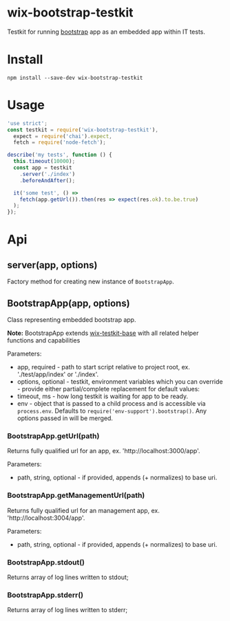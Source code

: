 # wix-bootstrap-testkit

Testkit for running [bootstrap](../) app as an embedded app within IT tests.

# Install

```
npm install --save-dev wix-bootstrap-testkit
```

# Usage

```js
'use strict';
const testkit = require('wix-bootstrap-testkit'),
  expect = require('chai').expect,
  fetch = require('node-fetch');

describe('my tests', function () {
  this.timeout(10000);
  const app = testkit
    .server('./index')
    .beforeAndAfter();

  it('some test', () => 
    fetch(app.getUrl()).then(res => expect(res.ok).to.be.true)
  );
});
```

# Api

## server(app, options)
Factory method for creating new instance of `BootstrapApp`.

## BootstrapApp(app, options)
Class representing embedded bootstrap app.

**Note:** BootstrapApp extends [wix-testkit-base](../../testing/wix-testkit-base) with all related helper functions and capabilities

Parameters:
 - app, required - path to start script relative to project root, ex. './test/app/index' or './index'.
 - options, optional - testkit, environment variables which you can override - provide either partial/complete replacement for default values:
  - timeout, ms - how long testkit is waiting for app to be ready.
  - env - object that is passed to a child process and is accessible via `process.env`. Defaults to `require('env-support').bootstrap()`. Any options passed in will be merged.
 
### BootstrapApp.getUrl(path)
Returns fully qualified url for an app, ex. 'http://localhost:3000/app'.
 
Parameters:
 - path, string, optional - if provided, appends (+ normalizes) to base uri.

### BootstrapApp.getManagementUrl(path)
Returns fully qualified url for an management app, ex. 'http://localhost:3004/app'.
 
Parameters:
 - path, string, optional - if provided, appends (+ normalizes) to base uri.

### BootstrapApp.stdout()
Returns array of log lines written to stdout;

### BootstrapApp.stderr()
Returns array of log lines written to stderr;